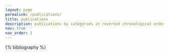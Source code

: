 ```yaml
---
layout: page
permalink: /publications/
title: publications
description: publications by categories in reversed chronological order.
nav: true
nav_order: 1
---
```


<!-- _pages/publications.md -->
<div class="publications">

{% bibliography %}

</div>
